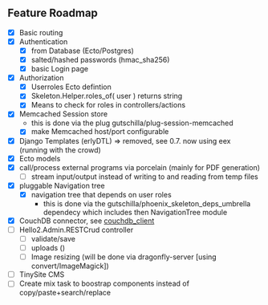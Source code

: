 ## Feature Roadmap
- [x] Basic routing
- [x] Authentication
    - [x] from Database (Ecto/Postgres)
    - [x] salted/hashed passwords (hmac_sha256)
    - [x] basic Login page
- [x] Authorization
    - [x] Userroles Ecto defintion 
    - [x] Skeleton.Helper.roles_of( user ) returns string
    - [x] Means to check for roles in controllers/actions
- [x] Memcached Session store
    - this is done via the plug gutschilla/plug-session-memcached
    - [x] make Memcached host/port configurable
- [x] Django Templates (erlyDTL) => removed, see 0.7. now using eex (running with the crowd)
- [x] Ecto models
- [x] call/process external programs via porcelain (mainly for PDF generation)
    - [ ] stream input/output instead of writing to and reading from temp files
- [x] pluggable Navigation tree
    - [x] navigation tree that depends on user roles
        - this is done via the gutschilla/phoenix_skeleton_deps_umbrella dependecy which includes then NavigationTree module
- [x] CouchDB connector, see [couchdb_client](https://github.com/gutschilla/elixir-couchdb-client)
- [ ] Hello2.Admin.RESTCrud controller
    - [ ] validate/save
    - [ ] uploads ()
    - [ ] Image resizing (will be done via dragonfly-server [using convert/ImageMagick])
- [ ] TinySite CMS
- [ ] Create mix task to boostrap components instead of copy/paste+search/replace

